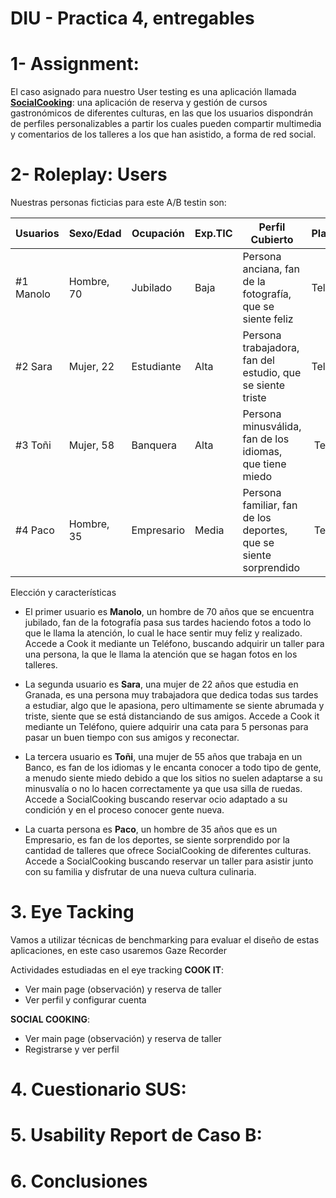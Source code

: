 # DIU - Practica 4, entregables

# 1- Assignment:

El caso asignado para nuestro User testing es una aplicación llamada [**SocialCooking**](https://github.com/dfp2500/DIU): una aplicación de reserva y gestión de cursos gastronómicos de diferentes culturas, 
en las que los usuarios dispondrán de perfiles personalizables a partir los cuales pueden compartir multimedia y comentarios de los talleres a los que han asistido, a forma de red social.


# 2- Roleplay: Users

  Nuestras personas ficticias para este A/B testin son:
  
| Usuarios | Sexo/Edad     | Ocupación   |  Exp.TIC    | Perfil Cubierto | Plataforma | TestA/B | Sus SCORE
| ------------- | -------- | ----------- | ----------- | -----------  | ---------- | ---- | -------
| #1 Manolo     | Hombre, 70   | Jubilado    | Baja       | Persona anciana, fan de la fotografía, que se siente feliz | Teléfono       | A | 72,5
| #2 Sara  | Mujer, 22   | Estudiante  | Alta       | Persona trabajadora, fan del estudio, que se siente triste | Teléfono        | A | 87,5
| #3 Toñi  | Mujer, 58   | Banquera     | Alta        | Persona minusválida, fan de los idiomas, que tiene miedo    | Teléfono      | B | 60
| #4 Paco  | Hombre, 35   | Empresario  | Media       | Persona familiar, fan de los deportes, que se siente sorprendido | Teléfono        | B | 52,5

Elección y características

* El primer usuario es **Manolo**, un hombre de 70 años que se encuentra jubilado, fan de la fotografía pasa sus tardes haciendo fotos a todo lo que le llama la atención, lo cual le hace sentir muy feliz y realizado. Accede a Cook it mediante un Teléfono, buscando adquirir un taller para una persona, la que le llama la atención que se hagan fotos en los talleres.

* La segunda usuario es **Sara**, una mujer de 22 años que estudia en Granada, es una persona muy trabajadora que dedica todas sus tardes a estudiar, algo que le apasiona, pero ultimamente se siente abrumada y triste, siente que se está distanciando de sus amigos. Accede a Cook it mediante un Teléfono, quiere adquirir una cata para 5 personas para pasar un buen tiempo con sus amigos y reconectar.

* La tercera usuario es **Toñi**, una mujer de 55 años que trabaja en un Banco, es fan de los idiomas y le encanta conocer a todo tipo de gente, a menudo siente miedo debido a que los sitios no suelen adaptarse a su minusvalía o no lo hacen correctamente ya que usa silla de ruedas. Accede a SocialCooking buscando reservar ocio adaptado a su condición y en el proceso conocer gente nueva.

* La cuarta persona es **Paco**, un hombre de 35 años que es un Empresario, es fan de los deportes, se siente sorprendido por la cantidad de talleres que ofrece SocialCooking de diferentes culturas. Accede a SocialCooking buscando reservar un taller para asistir junto con su familia y disfrutar de una nueva cultura culinaria.



# 3. Eye Tacking

Vamos a utilizar técnicas de benchmarking para evaluar el diseño de estas aplicaciones, en este caso usaremos Gaze Recorder


Actividades estudiadas en el eye tracking
**COOK IT**:
* Ver main page (observación) y reserva de taller
* Ver perfil y configurar cuenta

**SOCIAL COOKING**:
* Ver main page (observación) y reserva de taller
* Registrarse y ver perfil

# 4. Cuestionario SUS:


# 5. Usability Report de Caso B:

# 6. Conclusiones
